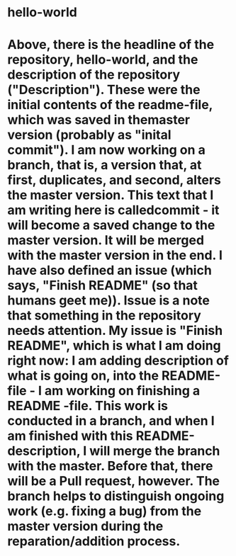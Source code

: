 # hello-world
# Above, there is the headline of the repository, hello-world, and the description of the repository ("Description"). These were the initial contents of the readme-file, which was saved in themaster version (probably as "inital commit"). I am now working on a branch, that is, a version that, at first, duplicates, and second, alters the master version. This text that I am writing here is calledcommit - it will become a saved change to the master version. It will be merged with the master version in the end. I have also defined an issue (which says, "Finish README" (so that humans geet me)). Issue is a note that something in the repository needs attention. My issue is "Finish README", which is what I am doing right now: I am adding description of what is going on, into the README-file - I am working on finishing a README -file. This work is conducted in a branch, and when I am finished with this README-description, I will merge the branch with the master. Before that, there will be a Pull request, however. The branch helps to distinguish ongoing work (e.g. fixing a bug) from the master version during the reparation/addition process.
